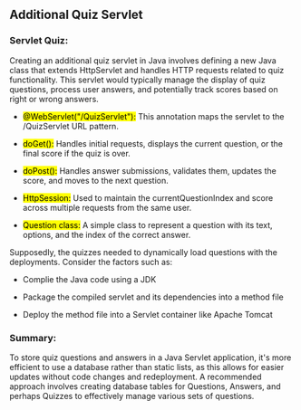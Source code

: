 ## Additional Quiz Servlet

### Servlet Quiz: 
Creating an additional quiz servlet in Java involves defining a new Java class that extends HttpServlet and handles HTTP requests related to quiz functionality. This servlet would typically manage the display of quiz questions, process user answers, and potentially track scores based on right or wrong answers.

- <mark>@WebServlet("/QuizServlet"):</mark> This annotation maps the servlet to the /QuizServlet URL pattern.
  
- <mark>doGet():</mark> Handles initial requests, displays the current question, or the final score if the quiz is over.
  
- <mark>doPost():</mark> Handles answer submissions, validates them, updates the score, and moves to the next question.

- <mark>HttpSession:</mark> Used to maintain the currentQuestionIndex and score across multiple requests from the same user.

- <mark>Question class:</mark> A simple class to represent a question with its text, options, and the index of the correct answer.

Supposedly, the quizzes needed to dynamically load questions with the deployments. Consider the factors such as:

- Complie the Java code using a JDK
  
- Package the compiled servlet and its dependencies into a method file

- Deploy the method file into a Servlet container like Apache Tomcat

### Summary:
To store quiz questions and answers in a Java Servlet application, it's more efficient to use a database rather than static lists, as this allows for easier updates without code changes and redeployment. A recommended approach involves creating database tables for Questions, Answers, and perhaps Quizzes to effectively manage various sets of questions.

